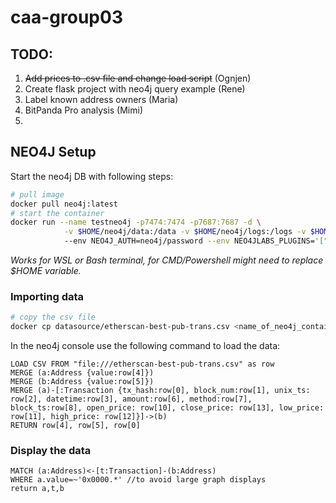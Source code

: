 # caa-group03

## TODO:

1. ~~Add prices to .csv file and change load script~~ (Ognjen)
2. Create flask project with neo4j query example (Rene)
3. Label known address owners (Maria)
4. BitPanda Pro analysis (Mimi)
5. 

## NEO4J Setup

Start the neo4j DB with following steps:

```bash
# pull image
docker pull neo4j:latest
# start the container
docker run --name testneo4j -p7474:7474 -p7687:7687 -d \
            -v $HOME/neo4j/data:/data -v $HOME/neo4j/logs:/logs -v $HOME/neo4j/import:/var/lib/neo4j/import -v $HOME/neo4j/plugins:/plugins \ 
            --env NEO4J_AUTH=neo4j/password --env NEO4JLABS_PLUGINS='["graph-data-science"]' neo4j:latest
```
_Works for WSL or Bash terminal, for CMD/Powershell might need to replace $HOME variable._

### Importing data

```bash
# copy the csv file 
docker cp datasource/etherscan-best-pub-trans.csv <name_of_neo4j_container>:/var/lib/neo4j/import
```

In the neo4j console use the following command to load the data:

```cypher
LOAD CSV FROM "file:///etherscan-best-pub-trans.csv" as row
MERGE (a:Address {value:row[4]})
MERGE (b:Address {value:row[5]})
MERGE (a)-[:Transaction {tx_hash:row[0], block_num:row[1], unix_ts: row[2], datetime:row[3], amount:row[6], method:row[7], block_ts:row[8], open_price: row[10], close_price: row[13], low_price: row[11], high_price: row[12]}]->(b)
RETURN row[4], row[5], row[0]
```


### Display the data
```cypher
MATCH (a:Address)<-[t:Transaction]-(b:Address)
WHERE a.value=~'0x0000.*' //to avoid large graph displays
return a,t,b
```

